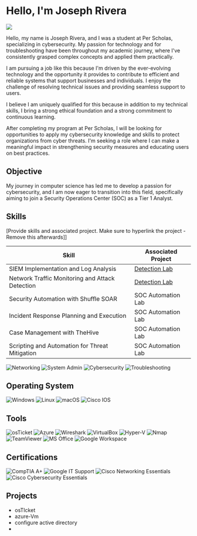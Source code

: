 # Hello, I'm Joseph Rivera
<a href="https://www.linkedin.com/in/joseph-rivera-7969bb266/"><img src="https://img.shields.io/badge/-LinkedIn-0072b1?&style=for-the-badge&logo=linkedin&logoColor=white" /></a>

Hello, my name is Joseph Rivera, and I was a student at Per Scholas, specializing in cybersecurity. My passion for technology and for troubleshooting have been throughout my academic journey, where I've consistently grasped complex concepts and applied them practically.

I am pursuing a job like this because I'm driven by the ever-evolving  technology and the opportunity it provides to contribute to efficient and reliable systems that support businesses and individuals. I enjoy the challenge of resolving technical issues and providing seamless support to users.

I believe I am uniquely qualified for this because in addition to my technical skills, I bring a strong ethical foundation and a strong commitment to continuous learning.

After completing my program at Per Scholas, I will be looking for opportunities to apply my cybersecurity knowledge and skills to protect organizations from cyber threats. I'm seeking a role where I can make a meaningful impact in strengthening security measures and educating users on best practices.

## Objective

My journey in computer science has led me to develop a passion for cybersecurity, and I am now eager to transition into this field, specifically aiming to join a Security Operations Center (SOC) as a Tier 1 Analyst.

## Skills
[Provide skills and associated project. Make sure to hyperlink the project - Remove this afterwards]]

| Skill                                         | Associated Project         |
|-----------------------------------------------|----------------------------|
| SIEM Implementation and Log Analysis          | <a href="https://google.com">Detection Lab</a>|
| Network Traffic Monitoring and Attack Detection | <a href="https://google.com">Detection Lab</a>|
| Security Automation with Shuffle SOAR         | SOC Automation Lab|
| Incident Response Planning and Execution      | SOC Automation Lab|
| Case Management with TheHive                  | SOC Automation Lab|
| Scripting and Automation for Threat Mitigation | SOC Automation Lab|

![Networking](https://img.shields.io/badge/Skill-Networking-228B22?style=for-the-badge&logo=cisco&logoColor=white)
![System Admin](https://img.shields.io/badge/Skill-System_Administration-4169E1?style=for-the-badge&logo=linux&logoColor=white)
![Cybersecurity](https://img.shields.io/badge/Skill-Cybersecurity-8B0000?style=for-the-badge&logo=hackthebox&logoColor=white)
![Troubleshooting](https://img.shields.io/badge/Skill-Troubleshooting-FF8C00?style=for-the-badge&logo=gnometerminal&logoColor=white)

## Operating System

![Windows](https://img.shields.io/badge/OS-Windows_10-0078D6?style=for-the-badge&logo=windows&logoColor=white)
![Linux](https://img.shields.io/badge/OS-Linux-FCC624?style=for-the-badge&logo=linux&logoColor=black)
![macOS](https://img.shields.io/badge/OS-macOS-000000?style=for-the-badge&logo=apple&logoColor=white)
![Cisco IOS](https://img.shields.io/badge/OS-Cisco_IOS-1BA0D7?style=for-the-badge&logo=cisco&logoColor=white)


## Tools

![osTicket](https://img.shields.io/badge/Ticketing-osTicket-orange?style=for-the-badge)
![Azure](https://img.shields.io/badge/Cloud-Microsoft_Azure-0078D4?style=for-the-badge&logo=microsoftazure&logoColor=white)
![Wireshark](https://img.shields.io/badge/Tool-Wireshark-1679A7?style=for-the-badge&logo=wireshark&logoColor=white)
![VirtualBox](https://img.shields.io/badge/Tool-VirtualBox-183A61?style=for-the-badge&logo=virtualbox&logoColor=white)
![Hyper-V](https://img.shields.io/badge/Tool-Hyper--V-0078D7?style=for-the-badge&logo=microsoft&logoColor=white)
![Nmap](https://img.shields.io/badge/Tool-Nmap-4682B4?style=for-the-badge&logo=gnometerminal&logoColor=white)
![TeamViewer](https://img.shields.io/badge/Tool-TeamViewer-0E8EE9?style=for-the-badge&logo=teamviewer&logoColor=white)
![MS Office](https://img.shields.io/badge/Tool-MS_Office-D83B01?style=for-the-badge&logo=microsoftoffice&logoColor=white)
![Google Workspace](https://img.shields.io/badge/Tool-Google_Workspace-4285F4?style=for-the-badge&logo=googleworkspace&logoColor=white)

## Certifications

![CompTIA A+](https://img.shields.io/badge/Certification-CompTIA_A%2B-EA1D25?style=for-the-badge&logo=comptia&logoColor=white)
![Google IT Support](https://img.shields.io/badge/Certification-Google_IT_Support-4285F4?style=for-the-badge&logo=google&logoColor=white)
![Cisco Networking Essentials](https://img.shields.io/badge/Certification-Cisco_Networking_Essentials-1BA0D7?style=for-the-badge&logo=cisco&logoColor=white)
![Cisco Cybersecurity Essentials](https://img.shields.io/badge/Certification-Cisco_Cybersecurity_Essentials-005073?style=for-the-badge&logo=cisco&logoColor=white)

</div>

## Projects
- osTIcket
- azure-Vm
- configure active directory
- 
